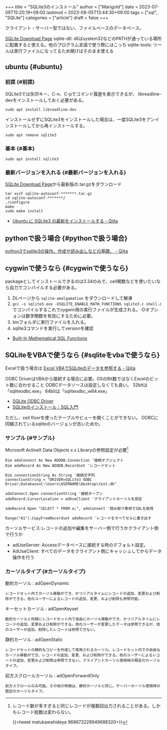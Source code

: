 +++
title = "SQLite3のインストール"
author = ["Marigold"]
date = 2023-07-09T15:20:19+09:00
lastmod = 2023-08-05T13:44:30+09:00
tags = ["sql", "SQLite"]
categories = ["article"]
draft = false
+++

クライアント・サーバー型ではない、ファイルベースのデータベース。

[SQLite Download Page](https://www.sqlite.org/download.html)
sqlite-dll: dllはsystem32などのPATHが通っている場所に配置すると使える。他のプログラム言語で使う際にはこっち
sqlite-tools: ツールは実行ファイルになってるため開けばそのまま使える


## ubuntu {#ubuntu}


### 前提 {#前提}

SQLite3では矢印キー、C-n、C-pでコマンド履歴を表示できるが、
libreadline-devをインストールしておく必要がある。

```shell
sudo apt install libreadline-dev
```

インストールせずにSQLite3をインストールした場合は、一度SQLite3をアンインストールしてから再インストールする。

```shell
sudo apt remove sqlite3
```


### 基本 {#基本}

```shell
sudo apt install sqlite3
```


### 最新バージョンを入れる {#最新バージョンを入れる}

[SQLite Download Page](https://www.sqlite.org/download.html)から最新版の.tar.gzをダウンロード

```shell
tar xvzf sqlite-autoconf-*******.tar.gz
cd sqlite-autoconf-*******/
./configure
make
sudo make install
```

-   [Ubuntu に SQLite3 の最新をインストールする - Qiita](https://qiita.com/cointoss1973/items/cd58445481115fa78a5a)


## pythonで扱う場合 {#pythonで扱う場合}

[python3でsqlite3の操作。作成や読み出しなどの基礎。 - Qiita](https://qiita.com/saira/items/e08c8849cea6c3b5eb0c)


## cygwinで使うなら {#cygwinで使うなら}

packageとしてインストールできるのは3.34のみで、ceil関数などを使いたいなら自力でコンパイルする必要がある。

1.  DLページから `sqlite-amalgamation` をダウンロードして解凍
2.  `gcc -o sqlite3.exe -DSQLITE_ENABLE_MATH_FUNCTIONS sqlite3.c shell.c` でコンパイルするこれでcygwin用の実行ファイルが生成される。-Dオプションは数学関数を有効にするために必要。
3.  binフォルダに実行ファイルを入れる。
4.  sqlite3コマンドを実行してversionを確認

<!--listend-->

-   [Built-In Mathematical SQL Functions](https://www.sqlite.org/lang_mathfunc.html)


## SQLiteをVBAで使うなら {#sqliteをvbaで使うなら}

Excelで扱う場合は
[Excel VBAでSQLiteのデータを参照する - Qiita](https://qiita.com/konitech913/items/b35be5f786a70c727405)

ODBC DriverはVBAから接続する場合に必要。OSのBit数ではなくExcelのビット数に合わせること
ODBCデータソースは設定しなくても良い。
32bitは 「sqliteodbc.exe」 64bitは「sqliteodbc_w64.exe」

-   [SQLite ODBC Driver](http://www.ch-werner.de/sqliteodbc/)
-   [SQLiteのインストール｜SQL入門](https://excel-ubara.com/vba_sql/vba_SQL001.html)

ただし、ceil floorを使ったテーブルやビューを開くことができない。
ODBCに同梱されているsqliteのバージョンが古いためか。


### サンプル {#サンプル}

Microsoft ActiveX Data Objects x.x Libraryの参照設定が必要[^fn:1]

```visualbasic
Dim adoConnect As New ADODB.Connection '接続オブジェクト
Dim adoRecord As New ADODB.Recordset 'レコードセット

Dim connectionString As String '接続文字列
connectionString = "DRIVER=SQLite3 ODBC Driver;Database=C:\Users\USERNAME\Desktop\test.db"

adoConnect.Open connectionString '接続オープン
adoRecord.CursorLocation = adUseClient 'クライアントカーソルを設定

adoRecord.Open "SELECT * FROM a;", adoConnect '読み取り専用でSQLを取得

Range("A1").CopyFromRecordset adoRecord 'レコードをすべてセルに書き出す

```

カーソルサービス:レコードの追加や編集をサーバー側で行うかクライアント側で行うか

-   adUseServer: Accessデータベースに接続する時のデフォルト設定。
-   AdUseClient: すべてのデータをクライアント側にキャッシュしてからデータ操作を行う


### カーソルタイプ {#カーソルタイプ}

動的カーソル
: adOpenDynamic

    レコードセット内でカーソル移動ができ、かつリアルタイムにレコードの追加、変更および削除ができる。他のユーザーによるレコードの追加、変更、および削除も参照可能。

キーセットカーソル
: adOpenKeyset

    動的カーソルと同様にレコードセット内で自由にカーソル移動ができ、かつリアルタイムにレコードの追加、変更および削除ができる。他のユーザーが変更したデータは参照できるが、他のユーザーが追加、削除したレコードは参照できない。

静的カーソル
: adOpenStatic

    レコードセットの静的なコピーを作成して使用されるカーソル。レコードセット内での自由なカーソル移動ができ、レコードの追加、変更、および削除ができる。他のユーザーによるレコードの追加、変更および削除は参照できない。クライアントカーソル使用時の既定のカーソルタイプ。

前方スクロールカーソル
: adOpenForwardOnly

    前方スクロールのみ可能。その他の特徴は、静的カーソルと同じ。サーバーカーソル使用時の既定のカーソルタイプ。

[^fn:1]: レコード数が多すぎると同じレコードが複数回出力されることがある。しかもレコード総数は変わらない。

    {{<tweet matukawahideya 968672228949688320>}}